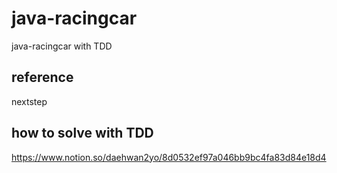 # java-racingcar
java-racingcar with TDD

## reference
nextstep  

## how to solve with TDD

https://www.notion.so/daehwan2yo/8d0532ef97a046bb9bc4fa83d84e18d4

